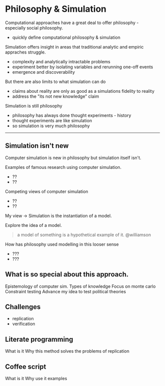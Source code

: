 # Philosophy & Simulation

Computational approaches have a great deal to offer philosophy - especially social philosophy.

  - quickly define computational philosophy & simulation

Simulation offers insight in areas that traditional analytic and empiric appraches struggle.

  - complexity and analytically intractable problems
  - experiment better by isolating variables and rerunning one-off events
  - emergence and discoverability

But there are also limits to what simulation can do

  - claims about reality are only as good as a simulations fidelity to reality
  - address the "its not new knowledge" claim

Simulation is still philosophy

  - philosophy has always done thought experiments - history
  - thought experiments are like simulation
  - so simulation is very much philosophy


---










## Simulation isn't new

Computer simulation is new in philosophy but simulation itself isn't.

Examples of famous research using computer simulation.

  - ??
  - ??

Competing views of computer simulation

  - ??
  - ??

My view -> Simulation is the instantiation of a model.

Explore the idea of a model.

> a model of something is a hypothetical example of it. @williamson

How has philosophy used modelling in this looser sense

  - ???
  - ???


## What is so special about this approach.

Epistemology of computer sim.
Types of knowledge
Focus on monte carlo
Constraint testing
Advance my idea to test political theories  

## Challenges

  - replication
  - verification


## Literate programming

What is it
Why this method
solves the problems of replication

## Coffee script

What is it
Why use it
examples
